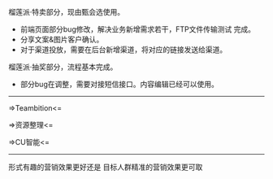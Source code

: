 榴莲派·特卖部分，现由甄会选使用。

- 前端页面部分bug修改，解决业务新增需求若干，FTP文件传输测试 完成。
- 分享文案&图片客户确认。
- 对于渠道投放，需要在后台新增渠道，将对应的链接发送给渠道。

榴莲派·抽奖部分，流程基本完成。

- 部分bug在调整，需要对接短信接口。内容编辑已经可以使用。
___

=>Teambition<=

=>资源整理<=

=>CU智能<=
___

形式有趣的营销效果更好还是
目标人群精准的营销效果更可取
